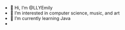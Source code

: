 - 👋 Hi, I’m @LLYEmily
- 👀 I’m interested in computer science, music, and art
- 🌱 I’m currently learning Java
- 
<!---
LLYEmily/LLYEmily is a ✨ special ✨ repository because its `README.md` (this file) appears on your GitHub profile.
You can click the Preview link to take a look at your changes.
--->
